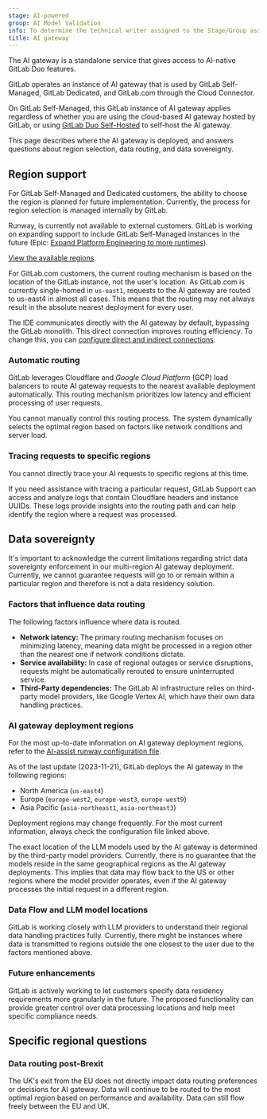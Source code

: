 ```yaml
---
stage: AI-powered
group: AI Model Validation
info: To determine the technical writer assigned to the Stage/Group associated with this page, see https://handbook.gitlab.com/handbook/product/ux/technical-writing/#assignments
title: AI gateway
---
```


The AI gateway is a standalone service that gives access to AI-native GitLab Duo features.

GitLab operates an instance of AI gateway that is used by GitLab Self-Managed, GitLab Dedicated, and GitLab.com through the Cloud Connector.

On GitLab Self-Managed, this GitLab instance of AI gateway applies regardless of whether you are using the
cloud-based AI gateway hosted by GitLab, or using [GitLab Duo Self-Hosted](../../administration/gitlab_duo_self_hosted/_index.md) to self-host the AI gateway.

This page describes where the AI gateway is deployed, and answers questions about region selection, data routing, and data sovereignty.

## Region support

For GitLab Self-Managed and Dedicated customers, the ability to choose the region is planned for future implementation. Currently, the process for region selection is managed internally by GitLab.

Runway, is currently not available to external customers. GitLab is working on expanding support to include GitLab Self-Managed instances in the future (Epic: [Expand Platform Engineering to more runtimes](https://gitlab.com/groups/gitlab-com/gl-infra/-/epics/1330)).

[View the available regions](https://gitlab-com.gitlab.io/gl-infra/platform/runway/runwayctl/manifest.schema.html#spec_regions).

For GitLab.com customers, the current routing mechanism is based on the location of the GitLab instance, not the user's location. As GitLab.com is currently single-homed in `us-east1`, requests to the AI gateway are routed to us-east4 in almost all cases. This means that the routing may not always result in the absolute nearest deployment for every user.

The IDE communicates directly with the AI gateway by default, bypassing the GitLab monolith. This direct connection improves routing efficiency. To change this, you can [configure direct and indirect connections](../project/repository/code_suggestions/_index.md#direct-and-indirect-connections).

### Automatic routing

GitLab leverages Cloudflare and *Google Cloud Platform* (GCP) load balancers to route AI
gateway requests to the nearest available deployment automatically. This routing
mechanism prioritizes low latency and efficient processing of user requests.

You cannot manually control this routing process. The system dynamically selects the optimal region based on factors like network conditions and server load.

### Tracing requests to specific regions

You cannot directly trace your AI requests to specific regions at this time.

If you need assistance with tracing a particular request, GitLab Support can access and
analyze logs that contain Cloudflare headers and instance UUIDs. These logs provide
insights into the routing path and can help identify the region where a request was processed.

## Data sovereignty

It's important to acknowledge the current limitations regarding strict data sovereignty enforcement in our multi-region AI gateway deployment. Currently, we cannot guarantee requests will go to or remain within a particular region and therefore is not a data residency solution.

### Factors that influence data routing

The following factors influence where data is routed.

- **Network latency:** The primary routing mechanism focuses on minimizing latency, meaning data might be processed in a region other than the nearest one if network conditions dictate.
- **Service availability:** In case of regional outages or service disruptions, requests might be automatically rerouted to ensure uninterrupted service.
- **Third-Party dependencies:** The GitLab AI infrastructure relies on third-party model providers, like Google Vertex AI, which have their own data handling practices.

### AI gateway deployment regions

For the most up-to-date information on AI gateway deployment regions, refer to the [AI-assist runway configuration file](https://gitlab.com/gitlab-org/modelops/applied-ml/code-suggestions/ai-assist/-/blob/main/.runway/runway.yml?ref_type=heads#L12).

As of the last update (2023-11-21), GitLab deploys the AI gateway in the following regions:

- North America (`us-east4`)
- Europe (`europe-west2`, `europe-west3`, `europe-west9`)
- Asia Pacific (`asia-northeast1`, `asia-northeast3`)

Deployment regions may change frequently. For the most current information, always check the configuration file linked above.

The exact location of the LLM models used by the AI gateway is determined by the third-party model providers. Currently, there is no guarantee that the models reside in the same geographical regions as the AI gateway deployments. This implies that data may flow back to the US or other regions where the model provider operates, even if the AI gateway processes the initial request in a different region.

### Data Flow and LLM model locations

GitLab is working closely with LLM providers to understand their regional data handling practices fully. Currently, there might be instances where data is transmitted to regions outside the one closest to the user due to the factors mentioned above.

### Future enhancements

GitLab is actively working to let customers specify data residency requirements more granularly in the future. The proposed functionality can provide greater control over data processing locations and help meet specific compliance needs.

## Specific regional questions

### Data routing post-Brexit

The UK's exit from the EU does not directly impact data routing preferences or decisions for AI gateway. Data will continue to be routed to the most optimal region based on performance and availability. Data can still flow freely between the EU and UK.
